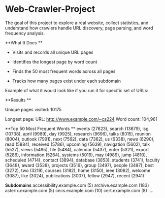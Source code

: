 # Web-Crawler-Project
The goal of this project to explore a real website, collect statistics, and understand how crawlers handle URL discovery, page parsing, and word frequency analysis.


**What It Does
**
* Visits and records all unique URL pages

* Identifies the longest page by word count

* Finds the 50 most frequent words across all pages

* Tracks how many pages exist under each subdomain

Example of what it would look like if you run it for specific set of URLs:

**Results
**

Unique pages visited: 10175

Longest page:
URL: http://www.example.com/~cs224
Word count: 104,961

**Top 50 Most Frequent Words
**
events (27623), search (13679), isg (10738), april (9989), day (9925),
research (9696), talks (8015), reunion (8004), outlook (7991), next (7562),
data (7362), us (6338), news (6290), read (5884), received (5786),
upcoming (5639), navigation (5602), talk (5527), views (5495), file (5484),
calendar (5437), enter (5321), export (5286), information (5264),
systems (5019), may (4989), jump (4810), scheduled (4714),
contact (3894), database (3853), students (3741), faculty (3648),
award (3538), projects (3516), group (3497), people (3487),
best (3272), two (3219), courses (3182), home (3150), ieee (3092),
welcome (3087), like (3024), publications (3007), fellow (2947),
recent (2941)

**Subdomains**
accessibility.example.com (5)
archive.example.com (183)
asterix.example.com (5)
cecs.example.com (10)
cert.example.com (8)
....


